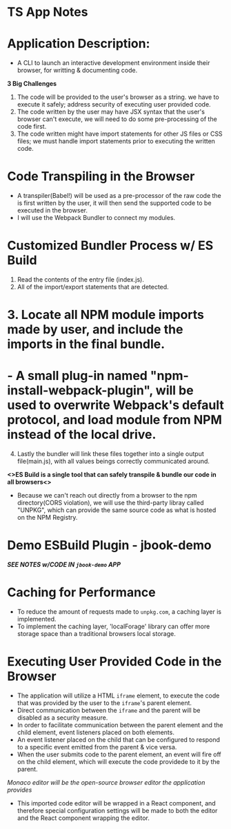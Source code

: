 # TS App Notes

# Application Description:

- A CLI to launch an interactive development environment inside their browser, for writting & documenting code.

**3 Big Challenges**

1. The code will be provided to the user's browser as a string. we have to execute it safely; address security of executing user provided code.
2. The code written by the user may have JSX syntax that the user's browser can't execute, we will need to do some pre-processing of the code first.
3. The code written might have import statements for other JS files or CSS files; we must handle import statements prior to executing the written code.

# Code Transpiling in the Browser

- A transpiler(Babel!) will be used as a pre-processor of the raw code the is first written by the user, it will then send the supported code to be executed in the browser.
- I will use the Webpack Bundler to connect my modules.

# Customized Bundler Process w/ ES Build

1. Read the contents of the entry file (index.js).
2. All of the import/export statements that are detected.
# 3. Locate all NPM module imports made by user, and include the imports in the final bundle.
  # - A small plug-in named "npm-install-webpack-plugin", will be used to overwrite Webpack's default protocol, and load module from NPM instead of the local drive.
4. Lastly the bundler will link these files together into a single output file(main.js), with all values beings correctly communicated around.

**<>ES Build is a single tool that can safely transpile & bundle our code in all browsers<>**
  - Because we can't reach out directly from a browser to the npm directory(CORS violation), we will use the third-party libray called "UNPKG", 
    which can provide the same source code as what is hosted on the NPM Registry.
 
# Demo ESBuild Plugin - jbook-demo
  **_SEE NOTES w/CODE IN `jbook-demo` APP_**


# Caching for Performance
- To reduce the amount of requests made to `unpkg.com`, a caching layer is implemented.
- To implement the caching layer, 'localForage' library can offer more storage space than a traditional browsers local storage.

# Executing User Provided Code in the Browser
- The application will utilize a HTML `iframe` element, to execute the code that was provided by the user to the `iframe`'s parent element.
- Direct communication between the `iframe` and the parent will be disabled as a security measure.
- In order to facilitate communication between the parent element and the child element, event listeners placed on both elements. 
- An event listener placed on the child that can be configured to respond to a specific event emitted from the parent & vice versa.
- When the user submits code to the parent element, an event will fire off on the child element, which will execute the code providede to it by the parent. 

*Monaco editor will be the open-source browser editor the application provides*
  - This imported code editor will be wrapped in a React component, and therefore special configuration settings will be made to both the editor and the React component wrapping the editor. 